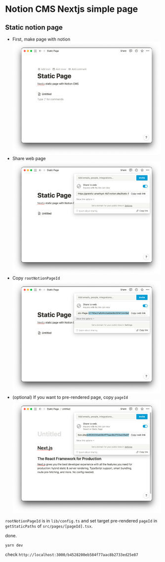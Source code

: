 # Notion CMS Nextjs simple page

## Static notion page

- First, make page with notion
  ![page1](docs/images/page1.png)
- Share web page
  ![page2](docs/images/page2.png)
- Copy `rootNotionPageId`
  ![page3](docs/images/page3.png)
- (optional) If you want to pre-rendered page, copy `pageId`
  ![page4](docs/images/page4.png)

`rootNotionPageId` is in `lib/config.ts` and set target pre-rendered `pageId` in `getStaticPaths` of `src/pages/[pageId].tsx`.

done.

```
yarn dev
```

check `http://localhost:3000/b4528200eb584f77aac8b2733ed25e87`
